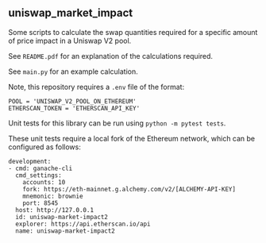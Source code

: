 ## uniswap_market_impact

Some scripts to calculate the swap quantities required for a specific amount of price impact in a Uniswap V2 pool.

See `README.pdf` for an explanation of the calculations required.

See `main.py` for an example calculation.

Note, this repository requires a `.env` file of the format:

```
POOL = 'UNISWAP_V2_POOL_ON_ETHEREUM'
ETHERSCAN_TOKEN = 'ETHERSCAN_API_KEY'
```

Unit tests for this library can be run using `python -m pytest tests`. 

These unit tests require a local fork of the Ethereum network, which can be configured as follows:

```
development:
- cmd: ganache-cli
  cmd_settings:
    accounts: 10
    fork: https://eth-mainnet.g.alchemy.com/v2/[ALCHEMY-API-KEY]
    mnemonic: brownie
    port: 8545
  host: http://127.0.0.1
  id: uniswap-market-impact2
  explorer: https://api.etherscan.io/api
  name: uniswap-market-impact2
 ```
